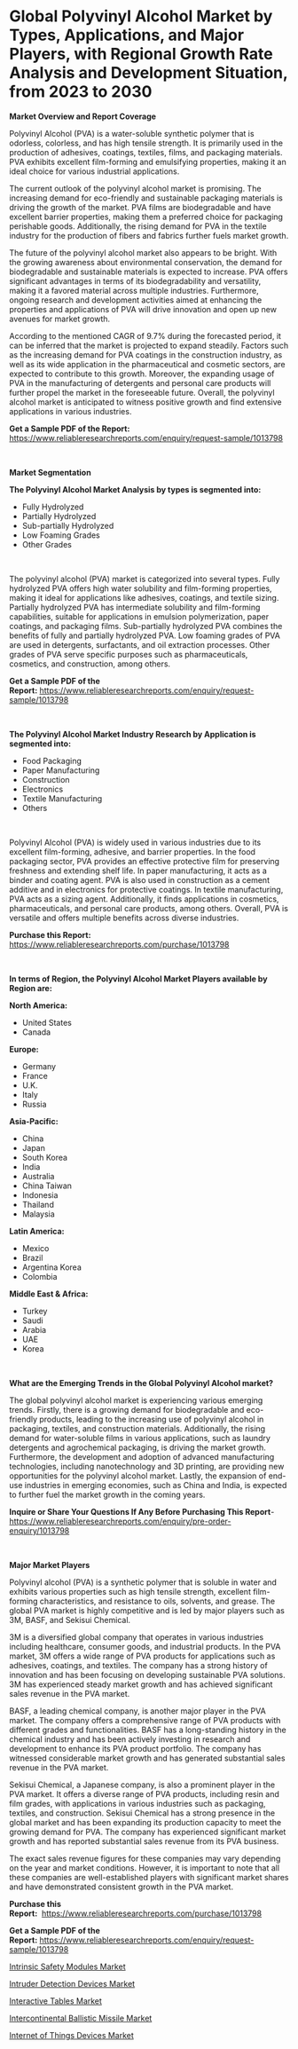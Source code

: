 <p><h1>Global Polyvinyl Alcohol Market by Types, Applications, and Major Players, with Regional Growth Rate Analysis and Development Situation, from 2023 to 2030</h1></p><p><strong>Market Overview and Report Coverage</strong></p>
<p><p>Polyvinyl Alcohol (PVA) is a water-soluble synthetic polymer that is odorless, colorless, and has high tensile strength. It is primarily used in the production of adhesives, coatings, textiles, films, and packaging materials. PVA exhibits excellent film-forming and emulsifying properties, making it an ideal choice for various industrial applications.</p><p>The current outlook of the polyvinyl alcohol market is promising. The increasing demand for eco-friendly and sustainable packaging materials is driving the growth of the market. PVA films are biodegradable and have excellent barrier properties, making them a preferred choice for packaging perishable goods. Additionally, the rising demand for PVA in the textile industry for the production of fibers and fabrics further fuels market growth.</p><p>The future of the polyvinyl alcohol market also appears to be bright. With the growing awareness about environmental conservation, the demand for biodegradable and sustainable materials is expected to increase. PVA offers significant advantages in terms of its biodegradability and versatility, making it a favored material across multiple industries. Furthermore, ongoing research and development activities aimed at enhancing the properties and applications of PVA will drive innovation and open up new avenues for market growth.</p><p>According to the mentioned CAGR of 9.7% during the forecasted period, it can be inferred that the market is projected to expand steadily. Factors such as the increasing demand for PVA coatings in the construction industry, as well as its wide application in the pharmaceutical and cosmetic sectors, are expected to contribute to this growth. Moreover, the expanding usage of PVA in the manufacturing of detergents and personal care products will further propel the market in the foreseeable future. Overall, the polyvinyl alcohol market is anticipated to witness positive growth and find extensive applications in various industries.</p></p>
<p><strong>Get a Sample PDF of the Report:</strong> <a href="https://www.reliableresearchreports.com/enquiry/request-sample/1013798">https://www.reliableresearchreports.com/enquiry/request-sample/1013798</a></p>
<p>&nbsp;</p>
<p><strong>Market Segmentation</strong></p>
<p><strong>The Polyvinyl Alcohol Market Analysis by types is segmented into:</strong></p>
<p><ul><li>Fully Hydrolyzed</li><li>Partially Hydrolyzed</li><li>Sub-partially Hydrolyzed</li><li>Low Foaming Grades</li><li>Other Grades</li></ul></p>
<p>&nbsp;</p>
<p><p>The polyvinyl alcohol (PVA) market is categorized into several types. Fully hydrolyzed PVA offers high water solubility and film-forming properties, making it ideal for applications like adhesives, coatings, and textile sizing. Partially hydrolyzed PVA has intermediate solubility and film-forming capabilities, suitable for applications in emulsion polymerization, paper coatings, and packaging films. Sub-partially hydrolyzed PVA combines the benefits of fully and partially hydrolyzed PVA. Low foaming grades of PVA are used in detergents, surfactants, and oil extraction processes. Other grades of PVA serve specific purposes such as pharmaceuticals, cosmetics, and construction, among others.</p></p>
<p><strong>Get a Sample PDF of the Report:</strong>&nbsp;<a href="https://www.reliableresearchreports.com/enquiry/request-sample/1013798">https://www.reliableresearchreports.com/enquiry/request-sample/1013798</a></p>
<p>&nbsp;</p>
<p><strong>The Polyvinyl Alcohol Market Industry Research by Application is segmented into:</strong></p>
<p><ul><li>Food Packaging</li><li>Paper Manufacturing</li><li>Construction</li><li>Electronics</li><li>Textile Manufacturing</li><li>Others</li></ul></p>
<p>&nbsp;</p>
<p><p>Polyvinyl Alcohol (PVA) is widely used in various industries due to its excellent film-forming, adhesive, and barrier properties. In the food packaging sector, PVA provides an effective protective film for preserving freshness and extending shelf life. In paper manufacturing, it acts as a binder and coating agent. PVA is also used in construction as a cement additive and in electronics for protective coatings. In textile manufacturing, PVA acts as a sizing agent. Additionally, it finds applications in cosmetics, pharmaceuticals, and personal care products, among others. Overall, PVA is versatile and offers multiple benefits across diverse industries.</p></p>
<p><strong>Purchase this Report:</strong>&nbsp; <a href="https://www.reliableresearchreports.com/purchase/1013798">https://www.reliableresearchreports.com/purchase/1013798</a></p>
<p>&nbsp;</p>
<p><strong>In terms of Region, the Polyvinyl Alcohol Market Players available by Region are:</strong></p>
<p>
    <p> <strong> North America: </strong>
        <ul>
            <li>United States</li>
            <li>Canada</li>
        </ul>
        </p> 
    <p> <strong> Europe: </strong>
        <ul>
            <li>Germany</li>
            <li>France</li>
            <li>U.K.</li>
            <li>Italy</li>
            <li>Russia</li>
        </ul>
        </p> 
    <p> <strong> Asia-Pacific: </strong>
        <ul>
            <li>China</li>
            <li>Japan</li>
            <li>South Korea</li>
            <li>India</li>
            <li>Australia</li>
            <li>China Taiwan</li>
            <li>Indonesia</li>
            <li>Thailand</li>
            <li>Malaysia</li>
        </ul>
        </p> 
    <p> <strong> Latin America: </strong>
        <ul>
            <li>Mexico</li>
            <li>Brazil</li>
            <li>Argentina Korea</li>
            <li>Colombia</li>
        </ul>
        </p> 
    <p> <strong> Middle East & Africa: </strong>
        <ul>
            <li>Turkey</li>
            <li>Saudi</li>
            <li>Arabia</li>
            <li>UAE</li>
            <li>Korea</li>
        </ul>
    </p>
    </p>
<p>&nbsp;</p>
<p><strong>What are the Emerging Trends in the Global Polyvinyl Alcohol market?</strong></p>
<p><p>The global polyvinyl alcohol market is experiencing various emerging trends. Firstly, there is a growing demand for biodegradable and eco-friendly products, leading to the increasing use of polyvinyl alcohol in packaging, textiles, and construction materials. Additionally, the rising demand for water-soluble films in various applications, such as laundry detergents and agrochemical packaging, is driving the market growth. Furthermore, the development and adoption of advanced manufacturing technologies, including nanotechnology and 3D printing, are providing new opportunities for the polyvinyl alcohol market. Lastly, the expansion of end-use industries in emerging economies, such as China and India, is expected to further fuel the market growth in the coming years.</p></p>
<p><strong>Inquire or Share Your Questions If Any Before Purchasing This Report</strong>- <a href="https://www.reliableresearchreports.com/enquiry/pre-order-enquiry/1013798">https://www.reliableresearchreports.com/enquiry/pre-order-enquiry/1013798</a></p>
<p>&nbsp;</p>
<p><strong>Major Market Players</strong></p>
<p><p>Polyvinyl alcohol (PVA) is a synthetic polymer that is soluble in water and exhibits various properties such as high tensile strength, excellent film-forming characteristics, and resistance to oils, solvents, and grease. The global PVA market is highly competitive and is led by major players such as 3M, BASF, and Sekisui Chemical.</p><p>3M is a diversified global company that operates in various industries including healthcare, consumer goods, and industrial products. In the PVA market, 3M offers a wide range of PVA products for applications such as adhesives, coatings, and textiles. The company has a strong history of innovation and has been focusing on developing sustainable PVA solutions. 3M has experienced steady market growth and has achieved significant sales revenue in the PVA market.</p><p>BASF, a leading chemical company, is another major player in the PVA market. The company offers a comprehensive range of PVA products with different grades and functionalities. BASF has a long-standing history in the chemical industry and has been actively investing in research and development to enhance its PVA product portfolio. The company has witnessed considerable market growth and has generated substantial sales revenue in the PVA market.</p><p>Sekisui Chemical, a Japanese company, is also a prominent player in the PVA market. It offers a diverse range of PVA products, including resin and film grades, with applications in various industries such as packaging, textiles, and construction. Sekisui Chemical has a strong presence in the global market and has been expanding its production capacity to meet the growing demand for PVA. The company has experienced significant market growth and has reported substantial sales revenue from its PVA business.</p><p>The exact sales revenue figures for these companies may vary depending on the year and market conditions. However, it is important to note that all these companies are well-established players with significant market shares and have demonstrated consistent growth in the PVA market.</p></p>
<p><strong>Purchase this Report:</strong>&nbsp;&nbsp;<a href="https://www.reliableresearchreports.com/purchase/1013798">https://www.reliableresearchreports.com/purchase/1013798</a></p>
<p></p>
<p><strong>Get a Sample PDF of the Report:</strong>&nbsp;<a href="https://www.reliableresearchreports.com/enquiry/request-sample/1013798">https://www.reliableresearchreports.com/enquiry/request-sample/1013798</a></p>
<p><p><a href="https://medium.com/@scottford2001/intrinsic-safety-modules-market-size-cagr-trends-2024-2030-188c489689f4">Intrinsic Safety Modules Market</a></p><p><a href="https://medium.com/@dexterhayes2023/decoding-intruder-detection-devices-market-metrics-market-share-trends-and-growth-patterns-59d86ef970a6">Intruder Detection Devices Market</a></p><p><a href="https://medium.com/@stefanokon1939/interactive-tables-market-insights-into-market-cagr-market-trends-and-growth-strategies-97ce3425572f">Interactive Tables Market</a></p><p><a href="https://medium.com/@myrticecole/intercontinental-ballistic-missile-market-analysis-and-sze-forecasted-for-period-from-2023-to-2030-3d45616302b2">Intercontinental Ballistic Missile Market</a></p><p><a href="https://medium.com/@elenaglover2023/decoding-internet-of-things-devices-market-metrics-market-share-trends-and-growth-patterns-ca9fd5b5a2c1">Internet of Things Devices Market</a></p></p>